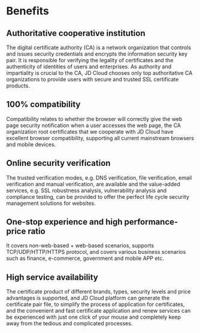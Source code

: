 # Benefits

## Authoritative cooperative institution
The digital certificate authority (CA) is a network organization that controls and issues security credentials and encrypts the information security key pair. It is responsible for verifying the legality of certificates and the authenticity of identities of users and enterprises. As authority and impartiality is crucial to the CA, JD Cloud chooses only top authoritative CA organizations to provide users with secure and trusted SSL certificate products.
 
## 100% compatibility
Compatibility relates to whether the browser will correctly give the web page security notification when a user accesses the web page, the CA organization root certificates that we cooperate with JD Cloud have excellent browser compatibility, supporting all current mainstream browsers and mobile devices.

## Online security verification
The trusted verification modes, e.g. DNS verification, file verification, email verification and manual verification, are available and the value-added services, e.g. SSL robustness analysis, vulnerability analysis and compliance testing, can be provided to offer the perfect life cycle security management solutions for websites.

## One-stop experience and high performance-price ratio
It covers non-web-based + web-based scenarios, supports TCP/UDP/HTTP/HTTPS protocol, and covers various business scenarios such as finance, e-commerce, government and mobile APP etc.

## High service availability
The certificate product of different brands, types, security levels and price advantages is supported, and JD Cloud platform can generate the certificate pair file, to simplify the process of application for certificates, and the convenient and fast certificate application and renew services can be experienced with just one click of your mouse and completely keep away from the tedious and complicated processes.

